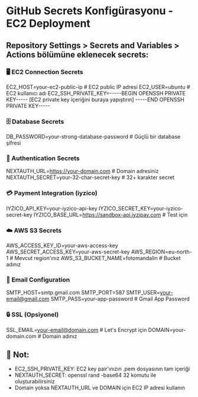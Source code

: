 # GitHub Secrets Konfigürasyonu - EC2 Deployment

## Repository Settings > Secrets and Variables > Actions bölümüne eklenecek secrets:

### 🖥️ EC2 Connection Secrets

EC2_HOST=your-ec2-public-ip # EC2 public IP adresi
EC2_USER=ubuntu # EC2 kullanıcı adı
EC2_SSH_PRIVATE_KEY=-----BEGIN OPENSSH PRIVATE KEY-----
[EC2 private key içeriğini buraya yapıştırın]
-----END OPENSSH PRIVATE KEY-----

### 🗄️ Database Secrets

DB_PASSWORD=your-strong-database-password # Güçlü bir database şifresi

### 🔐 Authentication Secrets

NEXTAUTH_URL=https://your-domain.com # Domain adresiniz
NEXTAUTH_SECRET=your-32-char-secret-key # 32+ karakter secret

### 💳 Payment Integration (iyzico)

IYZICO_API_KEY=your-iyzico-api-key
IYZICO_SECRET_KEY=your-iyzico-secret-key
IYZICO_BASE_URL=https://sandbox-api.iyzipay.com # Test için

### ☁️ AWS S3 Secrets

AWS_ACCESS_KEY_ID=your-aws-access-key
AWS_SECRET_ACCESS_KEY=your-aws-secret-key
AWS_REGION=eu-north-1 # Mevcut region'ınız
AWS_S3_BUCKET_NAME=fotomandalin # Bucket adınız

### 📧 Email Configuration

SMTP_HOST=smtp.gmail.com
SMTP_PORT=587
SMTP_USER=your-email@gmail.com
SMTP_PASS=your-app-password # Gmail App Password

### 🔒 SSL (Opsiyonel)

SSL_EMAIL=your-email@domain.com # Let's Encrypt için
DOMAIN=your-domain.com # Domain adınız

## 📝 Not:

- EC2_SSH_PRIVATE_KEY: EC2 key pair'ınızın .pem dosyasının tam içeriği
- NEXTAUTH_SECRET: openssl rand -base64 32 komutu ile oluşturabilirsiniz
- Domain yoksa NEXTAUTH_URL ve DOMAIN için EC2 IP adresi kullanın
